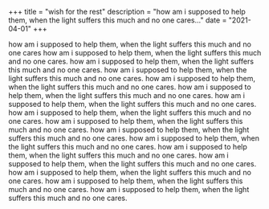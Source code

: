 +++
title = "wish for the rest"
description = "how am i supposed to help them, when the light suffers this much and no one cares..."
date = "2021-04-01"
+++

how am i supposed to help them, when the light suffers this much and no one cares<!-- more -->
how am i supposed to help them, when the light suffers this much and no one cares.
how am i supposed to help them, when the light suffers this much and no one cares.
how am i supposed to help them, when the light suffers this much and no one cares.
how am i supposed to help them, when the light suffers this much and no one cares.
how am i supposed to help them, when the light suffers this much and no one cares.
how am i supposed to help them, when the light suffers this much and no one cares.
how am i supposed to help them, when the light suffers this much and no one cares.
how am i supposed to help them, when the light suffers this much and no one cares.
how am i supposed to help them, when the light suffers this much and no one cares.
how am i supposed to help them, when the light suffers this much and no one cares.
how am i supposed to help them, when the light suffers this much and no one cares.
how am i supposed to help them, when the light suffers this much and no one cares.
how am i supposed to help them, when the light suffers this much and no one cares.
how am i supposed to help them, when the light suffers this much and no one cares.
how am i supposed to help them, when the light suffers this much and no one cares.